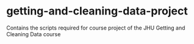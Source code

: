 getting-and-cleaning-data-project
=================================

Contains the scripts required for course project of the JHU Getting and Cleaning Data course
